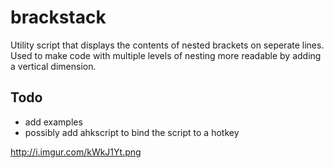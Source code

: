 # brackstack
Utility script that displays the contents of nested brackets on seperate lines. Used to make code with multiple levels of nesting more readable by adding a vertical dimension.

## Todo

* add examples
* possibly add ahkscript to bind the script to a hotkey


http://i.imgur.com/kWkJ1Yt.png
